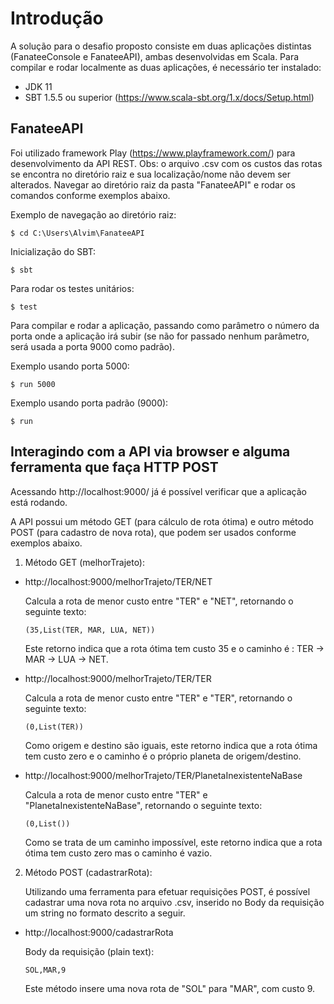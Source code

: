 # Introdução #
A solução para o desafio proposto consiste em duas aplicações distintas (FanateeConsole e FanateeAPI), ambas desenvolvidas em Scala.
Para compilar e rodar localmente as duas aplicações, é necessário ter instalado:
- JDK 11
- SBT 1.5.5 ou superior (https://www.scala-sbt.org/1.x/docs/Setup.html)

## FanateeAPI ##
Foi utilizado framework Play (https://www.playframework.com/) para desenvolvimento da API REST.
Obs: o arquivo .csv com os custos das rotas se encontra no diretório raiz e sua localização/nome não devem ser alterados.
Navegar ao diretório raiz da pasta "FanateeAPI" e rodar os comandos conforme exemplos abaixo.

Exemplo de navegação ao diretório raiz:
```shell
$ cd C:\Users\Alvim\FanateeAPI
```

Inicialização do SBT:
```shell
$ sbt
```

Para rodar os testes unitários:
```shell
$ test
```

Para compilar e rodar a aplicação, passando como parâmetro o número da porta onde a aplicação irá subir (se não for passado nenhum parâmetro, será usada a porta 9000 como padrão).

Exemplo usando porta 5000:
```shell
$ run 5000
```

Exemplo usando porta padrão (9000):
```shell
$ run
```

## Interagindo com a API via browser e alguma ferramenta que faça HTTP POST ##

Acessando http://localhost:9000/ já é possível verificar que a aplicação está rodando.

A API possui um método GET (para cálculo de rota ótima) e outro método POST (para cadastro de nova rota), que podem ser usados conforme exemplos abaixo.

1. Método GET (melhorTrajeto):

- http://localhost:9000/melhorTrajeto/TER/NET

    Calcula a rota de menor custo entre "TER" e "NET", retornando o seguinte texto:
    ```shell
    (35,List(TER, MAR, LUA, NET))
    ```
    Este retorno indica que a rota ótima tem custo 35 e o caminho é : TER -> MAR -> LUA -> NET.
        
- http://localhost:9000/melhorTrajeto/TER/TER

    Calcula a rota de menor custo entre "TER" e "TER", retornando o seguinte texto:
    ```shell
    (0,List(TER))
    ```
    Como origem e destino são iguais, este retorno indica que a rota ótima tem custo zero e o caminho é o próprio planeta de origem/destino.
    
- http://localhost:9000/melhorTrajeto/TER/PlanetaInexistenteNaBase

    Calcula a rota de menor custo entre "TER" e "PlanetaInexistenteNaBase", retornando o seguinte texto:
    ```shell
    (0,List())
    ```
    Como se trata de um caminho impossível, este retorno indica que a rota ótima tem custo zero mas o caminho é vazio.


2. Método POST (cadastrarRota):

    Utilizando uma ferramenta para efetuar requisições POST, é possível cadastrar uma nova rota no arquivo .csv, inserido no Body da requisição um string no formato descrito a seguir.

- http://localhost:9000/cadastrarRota

    Body da requisição (plain text):
    ```shell
    SOL,MAR,9
    ```
    Este método insere uma nova rota de "SOL" para "MAR", com custo 9.
